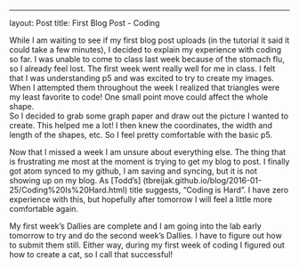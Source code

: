 ---
layout: Post
title: First Blog Post - Coding

While I am waiting to see if my first blog post uploads (in the tutorial it
said it could take a few minutes), I decided to explain my experience with
coding so far.  I was unable to come to class last week because of the stomach
flu, so I already feel lost.  The first week went really well for me in class.
I felt that I was understanding p5 and was excited to try to create my images.
When I attempted them throughout the week I realized that triangles were my
least favorite to code! One small point move could affect the whole shape.  
So I decided to grab some graph paper and draw out the picture I wanted to
create. This helped me a lot! I then knew the coordinates, the width and
length of the shapes, etc.  So I feel pretty comfortable with the basic p5.  

Now that I missed a week I am unsure about everything else.  The thing that is
frustrating me most at the moment is trying to get my blog to post.  I finally
got atom synced to my github, I am saving and syncing, but it is not showing up
on my blog.  As [Todd’s]
(tbreijak.github.io/blog/2016-01-25/Coding%20Is%20Hard.html)
title suggests, “Coding is Hard”.  I have zero experience with this, but
hopefully after tomorrow I will feel a little more comfortable again.  

My first week’s Dallies are complete and I am going into the lab early tomorrow
to try and do the second week’s Dallies.  I have to figure out how to submit
them still.  Either way, during my first week of coding I figured out how to
create a cat, so I call that successful!
